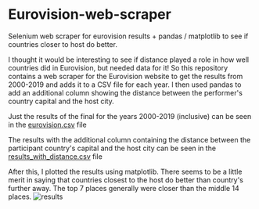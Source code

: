 # Eurovision-web-scraper
Selenium web scraper for eurovision results + pandas / matplotlib to see if countries closer to host do better. 

I thought it would be interesting to see if distance played a role in how well countries did in Eurovision, but needed data for it! So this repository contains a web scraper for the Eurovision website to get the results from 2000-2019 and adds it to a CSV file for each year. I then used pandas to add an additional column showing the distance between the performer's country capital and the host city. 

Just the results of the final for the years 2000-2019 (inclusive) can be seen in the [eurovision.csv](https://github.com/JpPjJp/Eurovision-web-scraper/blob/main/eurovision.csv) file

The results with the additional column containing the distance between the participant country's capital and the host city can be seen in the [results_with_distance.csv](https://github.com/JpPjJp/Eurovision-web-scraper/blob/main/results_with_distance.csv) file

After this, I plotted the results using matplotlib. There seems to be a little merit in saying that countries closest to the host do better than country's further away. The top 7 places generally were closer than the middle 14 places.
![results](https://github.com/JpPjJp/Eurovision-web-scraper/blob/main/eurovision%20plot.png)
